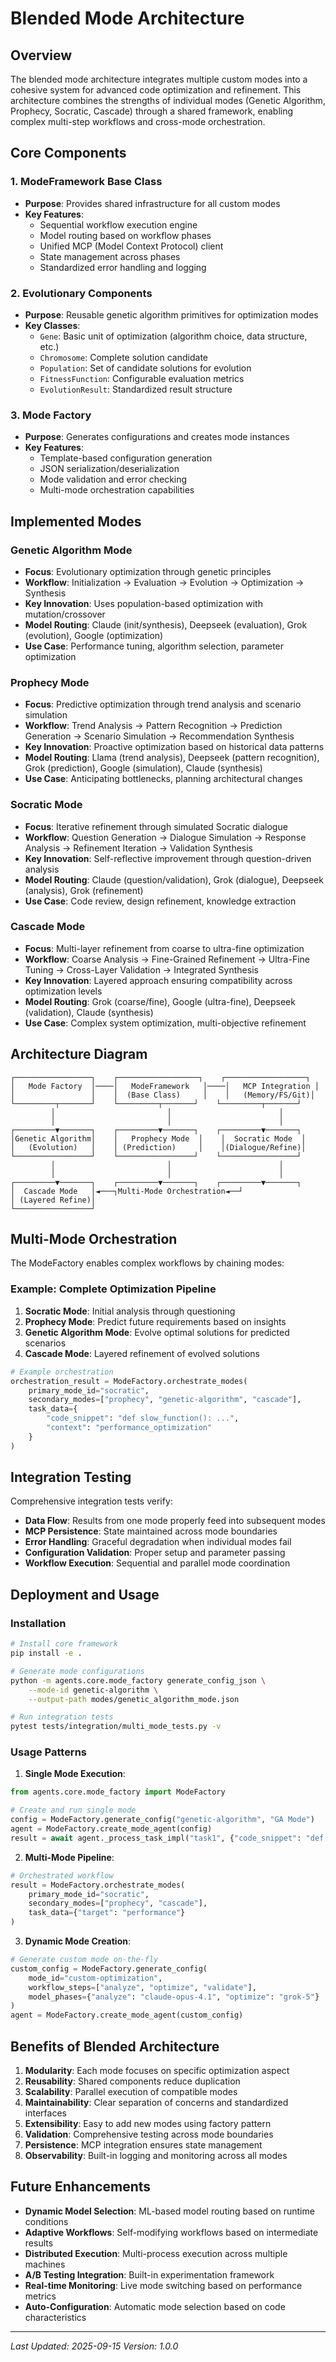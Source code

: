 # Blended Mode Architecture

## Overview

The blended mode architecture integrates multiple custom modes into a cohesive system for advanced code optimization and refinement. This architecture combines the strengths of individual modes (Genetic Algorithm, Prophecy, Socratic, Cascade) through a shared framework, enabling complex multi-step workflows and cross-mode orchestration.

## Core Components

### 1. ModeFramework Base Class
- **Purpose**: Provides shared infrastructure for all custom modes
- **Key Features**:
  - Sequential workflow execution engine
  - Model routing based on workflow phases
  - Unified MCP (Model Context Protocol) client
  - State management across phases
  - Standardized error handling and logging

### 2. Evolutionary Components
- **Purpose**: Reusable genetic algorithm primitives for optimization modes
- **Key Classes**:
  - `Gene`: Basic unit of optimization (algorithm choice, data structure, etc.)
  - `Chromosome`: Complete solution candidate
  - `Population`: Set of candidate solutions for evolution
  - `FitnessFunction`: Configurable evaluation metrics
  - `EvolutionResult`: Standardized result structure

### 3. Mode Factory
- **Purpose**: Generates configurations and creates mode instances
- **Key Features**:
  - Template-based configuration generation
  - JSON serialization/deserialization
  - Mode validation and error checking
  - Multi-mode orchestration capabilities

## Implemented Modes

### Genetic Algorithm Mode
- **Focus**: Evolutionary optimization through genetic principles
- **Workflow**: Initialization → Evaluation → Evolution → Optimization → Synthesis
- **Key Innovation**: Uses population-based optimization with mutation/crossover
- **Model Routing**: Claude (init/synthesis), Deepseek (evaluation), Grok (evolution), Google (optimization)
- **Use Case**: Performance tuning, algorithm selection, parameter optimization

### Prophecy Mode
- **Focus**: Predictive optimization through trend analysis and scenario simulation
- **Workflow**: Trend Analysis → Pattern Recognition → Prediction Generation → Scenario Simulation → Recommendation Synthesis
- **Key Innovation**: Proactive optimization based on historical data patterns
- **Model Routing**: Llama (trend analysis), Deepseek (pattern recognition), Grok (prediction), Google (simulation), Claude (synthesis)
- **Use Case**: Anticipating bottlenecks, planning architectural changes

### Socratic Mode
- **Focus**: Iterative refinement through simulated Socratic dialogue
- **Workflow**: Question Generation → Dialogue Simulation → Response Analysis → Refinement Iteration → Validation Synthesis
- **Key Innovation**: Self-reflective improvement through question-driven analysis
- **Model Routing**: Claude (question/validation), Grok (dialogue), Deepseek (analysis), Grok (refinement)
- **Use Case**: Code review, design refinement, knowledge extraction

### Cascade Mode
- **Focus**: Multi-layer refinement from coarse to ultra-fine optimization
- **Workflow**: Coarse Analysis → Fine-Grained Refinement → Ultra-Fine Tuning → Cross-Layer Validation → Integrated Synthesis
- **Key Innovation**: Layered approach ensuring compatibility across optimization levels
- **Model Routing**: Grok (coarse/fine), Google (ultra-fine), Deepseek (validation), Claude (synthesis)
- **Use Case**: Complex system optimization, multi-objective refinement

## Architecture Diagram

```
┌─────────────────┐    ┌──────────────────┐    ┌──────────────────┐
│   Mode Factory  │────│   ModeFramework   │────│   MCP Integration │
│                 │    │  (Base Class)     │    │   (Memory/FS/Git)│
└─────────┬───────┘    └─────────┬───────┘    └─────────┬───────┘
         │                         │                        │
         │                         │                        │
┌─────────▼───────┐    ┌─────────▼───────┐    ┌─────────▼───────┐
│Genetic Algorithm│    │   Prophecy Mode  │    │  Socratic Mode  │
│   (Evolution)   │    │ (Prediction)     │    │(Dialogue/Refine)│
└─────────────────┘    └─────────────────┘    └─────────────────┘
         │                         │                        │
         │                         │                        │
┌─────────▼───────┐    ┌─────────▼───────┐    ┌─────────▼───────┐
│  Cascade Mode   │◄───┐Multi-Mode Orchestration◄──┘
│ (Layered Refine)│
└─────────────────┘
```

## Multi-Mode Orchestration

The ModeFactory enables complex workflows by chaining modes:

### Example: Complete Optimization Pipeline
1. **Socratic Mode**: Initial analysis through questioning
2. **Prophecy Mode**: Predict future requirements based on insights
3. **Genetic Algorithm Mode**: Evolve optimal solutions for predicted scenarios
4. **Cascade Mode**: Layered refinement of evolved solutions

```python
# Example orchestration
orchestration_result = ModeFactory.orchestrate_modes(
    primary_mode_id="socratic",
    secondary_modes=["prophecy", "genetic-algorithm", "cascade"],
    task_data={
        "code_snippet": "def slow_function(): ...",
        "context": "performance_optimization"
    }
)
```

## Integration Testing

Comprehensive integration tests verify:

- **Data Flow**: Results from one mode properly feed into subsequent modes
- **MCP Persistence**: State maintained across mode boundaries
- **Error Handling**: Graceful degradation when individual modes fail
- **Configuration Validation**: Proper setup and parameter passing
- **Workflow Execution**: Sequential and parallel mode coordination

## Deployment and Usage

### Installation
```bash
# Install core framework
pip install -e .

# Generate mode configurations
python -m agents.core.mode_factory generate_config_json \
    --mode-id genetic-algorithm \
    --output-path modes/genetic_algorithm_mode.json

# Run integration tests
pytest tests/integration/multi_mode_tests.py -v
```

### Usage Patterns

1. **Single Mode Execution**:
```python
from agents.core.mode_factory import ModeFactory

# Create and run single mode
config = ModeFactory.generate_config("genetic-algorithm", "GA Mode")
agent = ModeFactory.create_mode_agent(config)
result = await agent._process_task_impl("task1", {"code_snippet": "def test(): pass"})
```

2. **Multi-Mode Pipeline**:
```python
# Orchestrated workflow
result = ModeFactory.orchestrate_modes(
    primary_mode_id="socratic",
    secondary_modes=["prophecy", "cascade"],
    task_data={"target": "performance"}
)
```

3. **Dynamic Mode Creation**:
```python
# Generate custom mode on-the-fly
custom_config = ModeFactory.generate_config(
    mode_id="custom-optimization",
    workflow_steps=["analyze", "optimize", "validate"],
    model_phases={"analyze": "claude-opus-4.1", "optimize": "grok-5"}
)
agent = ModeFactory.create_mode_agent(custom_config)
```

## Benefits of Blended Architecture

1. **Modularity**: Each mode focuses on specific optimization aspect
2. **Reusability**: Shared components reduce duplication
3. **Scalability**: Parallel execution of compatible modes
4. **Maintainability**: Clear separation of concerns and standardized interfaces
5. **Extensibility**: Easy to add new modes using factory pattern
6. **Validation**: Comprehensive testing across mode boundaries
7. **Persistence**: MCP integration ensures state management
8. **Observability**: Built-in logging and monitoring across all modes

## Future Enhancements

- **Dynamic Model Selection**: ML-based model routing based on runtime conditions
- **Adaptive Workflows**: Self-modifying workflows based on intermediate results
- **Distributed Execution**: Multi-process execution across multiple machines
- **A/B Testing Integration**: Built-in experimentation framework
- **Real-time Monitoring**: Live mode switching based on performance metrics
- **Auto-Configuration**: Automatic mode selection based on code characteristics

---

*Last Updated: 2025-09-15*
*Version: 1.0.0*